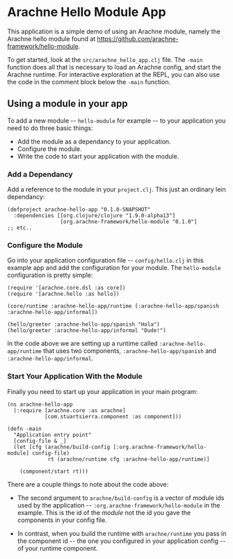 # Arachne Hello Module App

This application is a simple demo of using an Arachne module, namely the Arachne hello module
found at https://github.com/arachne-framework/hello-module.

To get started, look at the `src/arachne_hello_app.clj` file. The `-main` function does all that is necessary to load an Arachne config, and start the Arachne runtime. For interactive exploration at the REPL, you can also use the code in the comment block below the `-main` function.


## Using a module in your app

To add a new module -- `hello-module` for example -- to your application you need to do three basic things:
* Add the module as a dependancy to your application.
* Configure the module.
* Write the code to start your application with the module.


### Add a Dependancy

Add a reference to the module in your `project.clj`. This just an ordinary lein dependancy:

    (defproject arachne-hello-app "0.1.0-SNAPSHOT"
      :dependencies [[org.clojure/clojure "1.9.0-alpha13"]
                     [org.arachne-framework/hello-module "0.1.0"]
    ;; etc..

### Configure the Module

Go into your application configuration file -- `config/hello.clj` in this example app
and add the configuration for your module. The `hello-module` configuration is pretty
simple:

    (require '[arachne.core.dsl :as core])
    (require '[arachne.hello :as hello])

    (core/runtime :arachne-hello-app/runtime [:arachne-hello-app/spanish :arachne-hello-app/informal])

    (hello/greeter :arachne-hello-app/spanish "Hola")
    (hello/greeter :arachne-hello-app/informal "Dude!")

In the code above we are setting up a runtime called `:arachne-hello-app/runtime` that uses
two components, `:arachne-hello-app/spanish` and `:arachne-hello-app/informal`.

### Start Your Application With the Module

Finally you need to start up your application in your main program:

    (ns arachne-hello-app
      (:require [arachne.core :as arachne]
                [com.stuartsierra.component :as component]))
    
    (defn -main
      "Application entry point"
      [config-file & _]
      (let [cfg (arachne/build-config [:org.arachne-framework/hello-module] config-file)
                 rt (arachne/runtime cfg :arachne-hello-app/runtime)]
    
        (component/start rt)))

There are a couple things to note about the code above:

 * The second argument to `arachne/build-config` 
is a vector of module ids used by the application -- `:org.arachne-framework/hello-module` in the example.
This is the id of the _module_ not the id you gave the components in your config file.

* In contrast, when you build the runtime with `arachne/runtime` you pass in the component id -- the
one you configured in your application config -- of your runtime component.
